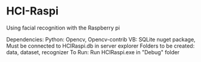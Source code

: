 # HCI-Raspi
Using facial recognition with the Raspberry pi


Dependencies:
	Python: Opencv, Opencv-contrib
	VB: SQLite nuget package, Must be connected to HCIRaspi.db in server explorer
	Folders to be created: data, dataset, recognizer
To Run:
	Run HCIRaspi.exe in "Debug" folder